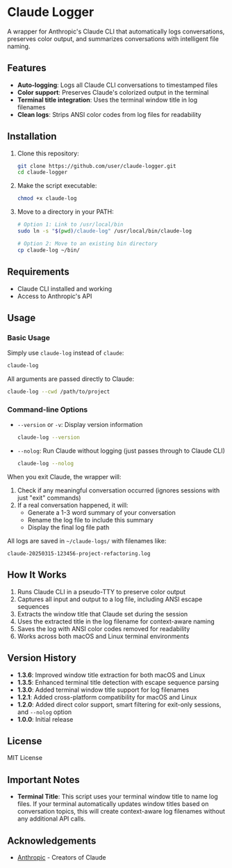 # Claude Logger

A wrapper for Anthropic's Claude CLI that automatically logs conversations, preserves color output, and summarizes conversations with intelligent file naming.

## Features

- **Auto-logging**: Logs all Claude CLI conversations to timestamped files
- **Color support**: Preserves Claude's colorized output in the terminal
- **Terminal title integration**: Uses the terminal window title in log filenames
- **Clean logs**: Strips ANSI color codes from log files for readability

## Installation

1. Clone this repository:
   ```bash
   git clone https://github.com/user/claude-logger.git
   cd claude-logger
   ```

2. Make the script executable:
   ```bash
   chmod +x claude-log
   ```

3. Move to a directory in your PATH:
   ```bash
   # Option 1: Link to /usr/local/bin
   sudo ln -s "$(pwd)/claude-log" /usr/local/bin/claude-log
   
   # Option 2: Move to an existing bin directory
   cp claude-log ~/bin/
   ```

## Requirements

- Claude CLI installed and working
- Access to Anthropic's API

## Usage

### Basic Usage

Simply use `claude-log` instead of `claude`:

```bash
claude-log
```

All arguments are passed directly to Claude:

```bash
claude-log --cwd /path/to/project
```

### Command-line Options

- `--version` or `-v`: Display version information
  ```bash
  claude-log --version
  ```

- `--nolog`: Run Claude without logging (just passes through to Claude CLI)
  ```bash
  claude-log --nolog
  ```

When you exit Claude, the wrapper will:
1. Check if any meaningful conversation occurred (ignores sessions with just "exit" commands)
2. If a real conversation happened, it will:
   - Generate a 1-3 word summary of your conversation
   - Rename the log file to include this summary
   - Display the final log file path

All logs are saved in `~/claude-logs/` with filenames like:
```
claude-20250315-123456-project-refactoring.log
```

## How It Works

1. Runs Claude CLI in a pseudo-TTY to preserve color output
2. Captures all input and output to a log file, including ANSI escape sequences
3. Extracts the window title that Claude set during the session
4. Uses the extracted title in the log filename for context-aware naming
5. Saves the log with ANSI color codes removed for readability
6. Works across both macOS and Linux terminal environments

## Version History

- **1.3.6**: Improved window title extraction for both macOS and Linux
- **1.3.5**: Enhanced terminal title detection with escape sequence parsing
- **1.3.0**: Added terminal window title support for log filenames
- **1.2.1**: Added cross-platform compatibility for macOS and Linux
- **1.2.0**: Added direct color support, smart filtering for exit-only sessions, and `--nolog` option
- **1.0.0**: Initial release

## License

MIT License

## Important Notes

- **Terminal Title**: This script uses your terminal window title to name log files. If your terminal automatically updates window titles based on conversation topics, this will create context-aware log filenames without any additional API calls.

## Acknowledgements

- [Anthropic](https://www.anthropic.com/) - Creators of Claude